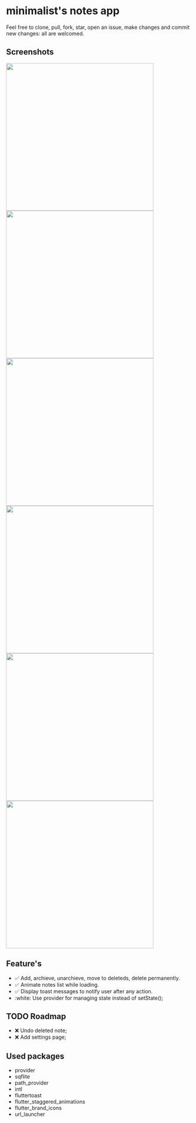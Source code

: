 # minimalist's notes app

Feel free to clone, pull, fork, star, open an issue, make changes and commit new changes: all are welcomed.

## Screenshots
<img src="https://raw.githubusercontent.com/kamranbekirovyz/minimalists-notes-app/master/assets/screenshots/1.png" width="400">
<img src="https://raw.githubusercontent.com/kamranbekirovyz/minimalists-notes-app/master/assets/screenshots/2.png" width="400">
<img src="https://raw.githubusercontent.com/kamranbekirovyz/minimalists-notes-app/master/assets/screenshots/3.png" width="400">
<img src="https://raw.githubusercontent.com/kamranbekirovyz/minimalists-notes-app/master/assets/screenshots/4.png" width="400">
<img src="https://raw.githubusercontent.com/kamranbekirovyz/minimalists-notes-app/master/assets/screenshots/5.png" width="400">
<img src="https://raw.githubusercontent.com/kamranbekirovyz/minimalists-notes-app/master/assets/screenshots/6.png" width="400">

## Feature's
- :white_check_mark: Add, archieve, unarchieve, move to deleteds, delete permanently.
- :white_check_mark: Animate notes list while loading.
- :white_check_mark: Display toast messages to notify user after any action.
- :white: Use provider for managing state instead of setState();

## TODO Roadmap
- :x: Undo deleted note;
- :x: Add settings page;

## Used packages
-  provider
-  sqflite
-  path_provider
-  intl
-  fluttertoast
-  flutter_staggered_animations
-  flutter_brand_icons
-  url_launcher